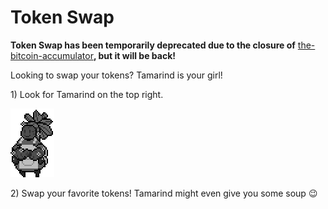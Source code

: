 # Token Swap

**Token Swap has been temporarily deprecated due to the closure of** [the-bitcoin-accumulator](../the-bitcoin-accumulator/ "mention")**, but it will be back!**

Looking to swap your tokens? Tamarind is your girl!&#x20;

1\) Look for Tamarind on the top right.

<div align="left">

<img src="../.gitbook/assets/Trader_Idle_Loop.gif" alt="">

</div>

2\) Swap your favorite tokens! Tamarind might even give you some soup 😉

